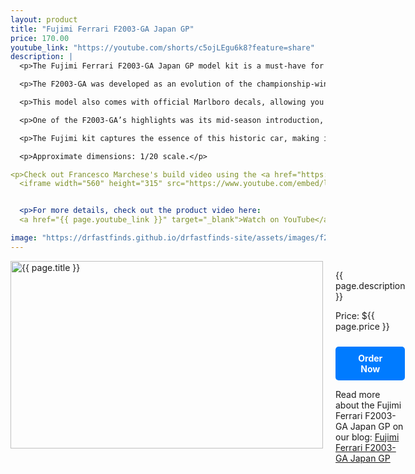 ```yaml
---
layout: product
title: "Fujimi Ferrari F2003-GA Japan GP"
price: 170.00
youtube_link: "https://youtube.com/shorts/c5ojLEgu6k8?feature=share"
description: |
  <p>The Fujimi Ferrari F2003-GA Japan GP model kit is a must-have for fans of Formula 1 racing and collectors alike. This 1/20 scale model accurately represents the iconic Ferrari F2003-GA, a car that played a pivotal role in Ferrari's successful 2003 Formula One season.</p>

  <p>The F2003-GA was developed as an evolution of the championship-winning F2002 and featured several key design upgrades. Designed by a talented team including Rory Byrne and Ross Brawn, the car incorporated new aerodynamic elements like bulbous sidepods and a lengthened wheelbase to enhance its performance. The "GA" designation was added to honor Gianni Agnelli, the late head of Fiat.</p>

  <p>This model also comes with official Marlboro decals, allowing you to replicate the original livery that Ferrari used throughout the season, except at select Grands Prix where tobacco branding was restricted. The car itself is a masterpiece of engineering, securing seven race wins, five pole positions, and helping Michael Schumacher claim his sixth Drivers' Championship title, surpassing the legendary Juan Manuel Fangio.</p>

  <p>One of the F2003-GA’s highlights was its mid-season introduction, where it immediately proved its potential by winning 3 out of its first 4 races. Despite challenges with tire wear during the hot European summer, Ferrari and Bridgestone regained dominance later in the season, culminating in Schumacher’s triumphant title win.</p>

  <p>The Fujimi kit captures the essence of this historic car, making it a perfect addition for any motorsport enthusiast or model builder. Its high-quality craftsmanship and detailed components offer an authentic representation of Ferrari’s iconic machine. Whether you're displaying it or assembling it, this model will undoubtedly be a centerpiece of any collection.</p>

  <p>Approximate dimensions: 1/20 scale.</p>

<p>Check out Francesco Marchese's build video using the <a href="https://drfastfinds.github.io/drfastfinds-site/products/ferrari-f2003-ga-detail-up" target="_blank">Top Studio</a> detail kit (which we sell):</p>
  <iframe width="560" height="315" src="https://www.youtube.com/embed/lyetoPi-ZZs" frameborder="0" allow="accelerometer; autoplay; clipboard-write; encrypted-media; gyroscope; picture-in-picture" allowfullscreen></iframe>


  <p>For more details, check out the product video here: 
  <a href="{{ page.youtube_link }}" target="_blank">Watch on YouTube</a></p>

image: "https://drfastfinds.github.io/drfastfinds-site/assets/images/f2003.jpg"
---
```


<div class="product-detail">
    <div class="product-image-box">
        <img class="main-image" src="{{ page.image }}" alt="{{ page.title }}">
    </div>
    <div class="product-text">
        <p>{{ page.description }}</p>
        <p>Price: ${{ page.price }}</p>
        <a href="{{ site.baseurl }}/order" class="buy-now">Order Now</a>
        <p>Read more about the Fujimi Ferrari F2003-GA Japan GP on our blog: 
            <a href="https://drfastfinds.github.io/drfastfinds-site/collectibles/model%20kits/fujimi/ferrari/f2003-ga/2024/09/25/fujimi-ferrari-f2003-ga-japan-gp.html" target="_blank">Fujimi Ferrari F2003-GA Japan GP</a>
        </p>
    </div>
</div>

<style>
.product-detail {
    display: flex;
    align-items: flex-start;
    gap: 20px;
    margin-bottom: 20px;
}

.product-image-box {
    flex-shrink: 0;
    width: 500px; 
    height: 300px; 
    overflow: hidden; 
}

.main-image {
    width: 100%; 
    height: 100%; 
    object-fit: contain; 
    display: block;
}

.product-text {
    max-width: 400px;
    flex-grow: 1;
}

.buy-now {
    display: inline-block;
    padding: 10px 20px;
    margin-top: 10px;
    background-color: #007bff;
    color: #fff;
    text-decoration: none;
    border-radius: 5px;
    font-weight: bold;
    text-align: center;
}

.buy-now:hover {
    background-color: #0056b3;
}

.youtube-link {
    margin-top: 20px;
}
</style>
